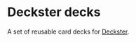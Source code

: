 # Deckster decks

A set of reusable card decks for [Deckster][].

[Deckster]: https://github.com/DecksterJS/deckster
